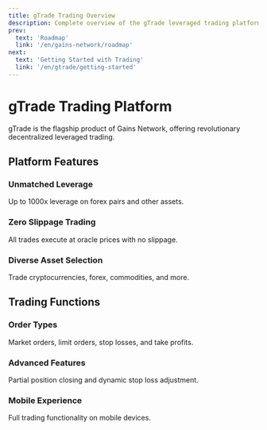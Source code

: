 ```yaml
---
title: gTrade Trading Overview
description: Complete overview of the gTrade leveraged trading platform
prev:
  text: 'Roadmap'
  link: '/en/gains-network/roadmap'
next:
  text: 'Getting Started with Trading'
  link: '/en/gtrade/getting-started'
---
```


# gTrade Trading Platform

gTrade is the flagship product of Gains Network, offering revolutionary decentralized leveraged trading.

## Platform Features

### Unmatched Leverage

Up to 1000x leverage on forex pairs and other assets.

### Zero Slippage Trading

All trades execute at oracle prices with no slippage.

### Diverse Asset Selection

Trade cryptocurrencies, forex, commodities, and more.

## Trading Functions

### Order Types

Market orders, limit orders, stop losses, and take profits.

### Advanced Features

Partial position closing and dynamic stop loss adjustment.

### Mobile Experience

Full trading functionality on mobile devices.
